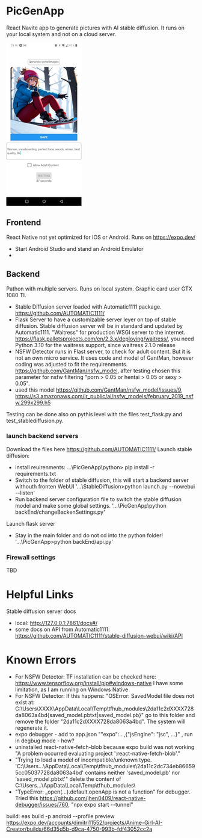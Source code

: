 # PicGenApp

React Navite app to generate pictures with AI stable diffusion.
It runs on your local system and not on a cloud server.

![Alt text](/assets/AppExampleSmall.jpg "App Screenshot")

## Frontend
React Native not yet optimized for IOS or Android.
Runs on https://expo.dev/
- Start Android Studio and stand an Android Emulator
- 

## Backend
Pathon with multiple servers. Runs on local system. Graphic card user GTX 1080 TI.
- Stable Diffusion server loaded with Automatic1111 package. https://github.com/AUTOMATIC1111/
- Flask Server to have a customizable server leyer on top of stable diffusion. Stable diffusion server will be in standard and updated by Automatic1111. "Waitress" for production WSGI server to the internet. https://flask.palletsprojects.com/en/2.3.x/deploying/waitress/, you need Python 3.10 for the waitress support, since waitress 2.1.0 release
- NSFW Detector runs in Flast server, to check for adult content. But it is not an own micro service. It uses code and model of GantMan, however coding was adjusted to fit the requirenments. https://github.com/GantMan/nsfw_model, after testing chosen this parameter for nsfw filtering "porn > 0.05 or hentai > 0.05 or sexy > 0.05".
- used this model https://github.com/GantMan/nsfw_model/issues/9, https://s3.amazonaws.com/ir_public/ai/nsfw_models/february_2019_nsfw.299x299.h5

Testing can be done also on pythis level with the files test_flask.py and test_stablediffusion.py.

### launch backend servers
Download the files here https://github.com/AUTOMATIC1111/
Launch stable diffusion:
- install reuirenments: ...\PicGenApp\python> pip install -r requirements.txt
- Switch to the folder of stable diffusion, this will start a backend server withouth fronten WebUI '...\StableDiffusion>python launch.py --nowebui --listen'
- Run backend server configuration file to switch the stable diffusion model and make some global settings. '...\PicGenApp\python backEnd/changeBackenSettings.py'

Launch flask server
- Stay in the main folder and do not cd into the python folder! '...\PicGenApp>python backEnd/api.py'

### Firewall settings
TBD

# Helpful Links
Stable diffusion server docs
- local: http://127.0.0.1:7861/docs#/
- some docs on API from Automatic1111: https://github.com/AUTOMATIC1111/stable-diffusion-webui/wiki/API

# Known Errors
- For NSFW Detector: TF installation can be checked here: https://www.tensorflow.org/install/pip#windows-native I have some limitation, as I am running on Windows Native
- For NSFW Detector: If this happens: "OSError: SavedModel file does not exist at: C:\Users\XXXX\AppData\Local\Temp\tfhub_modules\2da11c2dXXXX728da8063a4bd\{saved_model.pbtxt|saved_model.pb}" go to this folder and remove the folder "2da11c2dXXXX728da8063a4bd". The system will regenerate it.
- expo debugger  - add to app.json ""expo":...,{"jsEngine": "jsc", ...}" , run in degbug mode - how?
- uninstalled react-native-fetch-blob because expo build was not working "A problem occurred evaluating project ':react-native-fetch-blob'."
- "Trying to load a model of incompatible/unknown type. 'C:\Users\...\AppData\Local\Temp\tfhub_modules\2da11c2dc734eb866595cc05037728da8063a4bd' contains neither 'saved_model.pb' nor 'saved_model.pbtxt'" delete the content of C:\Users\...\AppData\Local\Temp\tfhub_modules\
- "TypeError: _open(...).default.openApp is not a function" for debugger. Tried this https://github.com/jhen0409/react-native-debugger/issues/760, "npx expo start --tunnel"

build: eas build -p android --profile preview
https://expo.dev/accounts/dimitri11552/projects/Anime-Girl-AI-Creator/builds/66d35d5b-d9ca-4750-993b-fdf43052cc2a